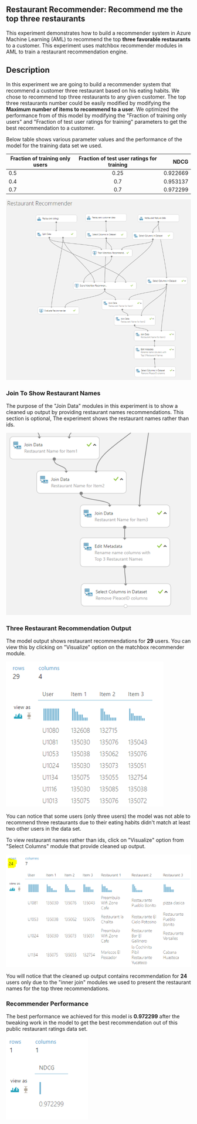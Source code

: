
## Restaurant Recommender:  Recommend me the top three restaurants 

This experiment demonstrates how to build a recommender system in Azure Machine Learning (AML) to recommend the top **three favorable restaurants** to a customer.
This experiment uses matchbox recommender modules in AML to train a restaurant recommendation engine.


## Description

In this experiment we are going to build a recommender system that recommend a customer three restaurant based on his eating habits. We chose to recommend top three restaurants to any given customer. 
The top three restaurants number could be easily modified by modifying the **Maximum number of items to recommend to a user**.
We optimized the performance from of this model by modifying the "Fraction of training only users" and "Fraction of test user ratings for training" parameters to get the best recommendation to a customer.

Below table shows various parameter values and the performance of the model for the training data set we used.

| Fraction of training only users        | Fraction of test user ratings for training   | NDCG     |
| ---------------------------------------|:--------------------------------------------:| --------:|
| 0.5                                    | 0.25                                         | 0.922669 |
| 0.4                                    | 0.7                                          | 0.953137 |
| 0.7                                    | 0.7                                          | 0.972299 |  <-- Best Performance!


![Full Restaurant Recommender Experiment](/Images/RestRecommender/OverviewExp.PNG "Restaurant Recommender")

### Join To Show Restaurant Names

The purpose of the "Join Data" modules in this experiment is to show a cleaned up output by providing restaurant names recommendations.
This section is optional, The experiment shows the restaurant names rather than ids.

![Model Joins](/Images/RestRecommender/JoinRestNames.PNG "Model Joins")


### Three Restaurant Recommendation Output

The model output shows restaurant recommendations for **29** users. You can view this by clicking on "Visualize" option on the matchbox recommender module.

![Restaurant Recommender Output](/Images/RestRecommender/RecommenderOutput.PNG "Restaurant Recommender Output")

You can notice that some users (only three users) the model was not able to recommend three restaurants due to their eating habits didn't match at least two other users in the data set.

To view restaurant names rather than ids, click on "Visualize" option from "Select Columns" module that provide cleaned up output.

![Restaurant Recommender Cleaned Up Output](/Images/RestRecommender/TopThreeRestOutput.PNG "Restaurant Recommender Cleaned Up Output")

You will notice that the cleaned up output contains recommendation for **24** users only due to the "inner join" modules we used to present the restaurant names for the top three recommendations.


### Recommender Performance

The best performance we achieved for this model is **0.972299** after the tweaking work in the model to get the best recommendation out of this public restaurant ratings data set. 

![Restaurant Recommender Performance](/Images/RestRecommender/RecPerf.PNG "Restaurant Recommender Model Performance")